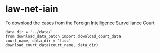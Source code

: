 # law-net-iain

To download the cases from the Foreign Intelligence Surveillance Court

```
data_dir = '../data/'
from download_data_batch import download_court_data
court_name, data_dir = 'fisc'
download_court_data(court_name, data_dir)
```